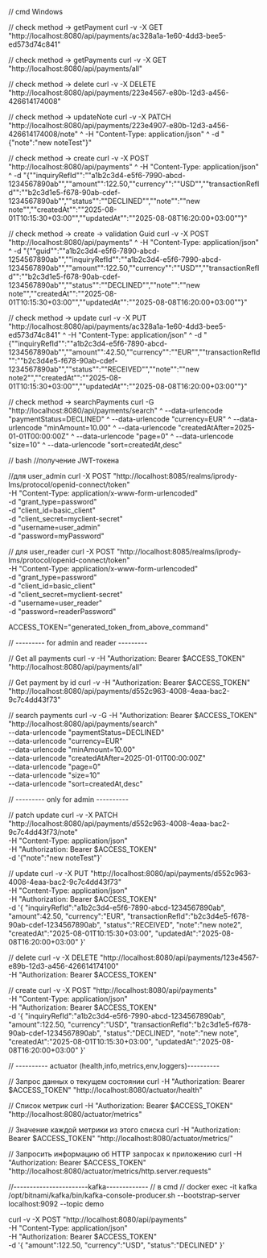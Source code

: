 // cmd Windows

// check method -> getPayment
curl -v -X GET "http://localhost:8080/api/payments/ac328a1a-1e60-4dd3-bee5-ed573d74c841"

// check method -> getPayments
curl -v -X GET "http://localhost:8080/api/payments/all"

//  check method -> delete
curl -v -X DELETE "http://localhost:8080/api/payments/223e4567-e80b-12d3-a456-426614174008"

//  check method -> updateNote
curl -v -X PATCH "http://localhost:8080/api/payments/223e4907-e80b-12d3-a456-426614174008/note" ^
-H "Content-Type: application/json" ^
-d "{\"note\":\"new noteTest\"}"

//  check method -> create
curl -v -X POST "http://localhost:8080/api/payments" ^
-H "Content-Type: application/json" ^
-d "{""inquiryRefId"":""a1b2c3d4-e5f6-7990-abcd-1234567890ab"",""amount"":122.50,""currency"":""USD"",""transactionRefId"":""b2c3d1e5-f678-90ab-cdef-1234567890ab"",""status"":""DECLINED"",""note"":""new note"",""createdAt"":""2025-08-01T10:15:30+03:00"",""updatedAt"":""2025-08-08T16:20:00+03:00""}"

//  check method -> create -> validation Guid
curl -v -X POST "http://localhost:8080/api/payments" ^
-H "Content-Type: application/json" ^
-d "{""guid"":""a1b2c3d4-e5f6-7890-abcd-1254567890ab"",""inquiryRefId"":""a1b2c3d4-e5f6-7990-abcd-1234567890ab"",""amount"":122.50,""currency"":""USD"",""transactionRefId"":""b2c3d1e5-f678-90ab-cdef-1234567890ab"",""status"":""DECLINED"",""note"":""new note"",""createdAt"":""2025-08-01T10:15:30+03:00"",""updatedAt"":""2025-08-08T16:20:00+03:00""}"

//  check method -> update
curl -v -X PUT "http://localhost:8080/api/payments/ac328a1a-1e60-4dd3-bee5-ed573d74c841" ^
-H "Content-Type: application/json" ^
-d "{""inquiryRefId"":""a1b2c3d4-e5f6-7890-abcd-1234567890ab"",""amount"":42.50,""currency"":""EUR"",""transactionRefId"":""b2c3d4e5-f678-90ab-cdef-1234567890ab"",""status"":""RECEIVED"",""note"":""new note2"",""createdAt"":""2025-08-01T10:15:30+03:00"",""updatedAt"":""2025-08-08T16:20:00+03:00""}"

// check method -> searchPayments
curl -G "http://localhost:8080/api/payments/search" ^
--data-urlencode "paymentStatus=DECLINED" ^
--data-urlencode "currency=EUR" ^
--data-urlencode "minAmount=10.00" ^
--data-urlencode "createdAtAfter=2025-01-01T00:00:00Z" ^
--data-urlencode "page=0" ^
--data-urlencode "size=10" ^
--data-urlencode "sort=createdAt,desc"


// bash
//получение JWT-токена

//для user_admin
curl -X POST "http://localhost:8085/realms/iprody-lms/protocol/openid-connect/token" \
-H "Content-Type: application/x-www-form-urlencoded" \
-d "grant_type=password" \
-d "client_id=basic_client" \
-d "client_secret=myclient-secret" \
-d "username=user_admin" \
-d "password=myPassword"

// для user_reader
curl -X POST "http://localhost:8085/realms/iprody-lms/protocol/openid-connect/token" \
-H "Content-Type: application/x-www-form-urlencoded" \
-d "grant_type=password" \
-d "client_id=basic_client" \
-d "client_secret=myclient-secret" \
-d "username=user_reader" \
-d "password=readerPassword"

ACCESS_TOKEN="generated_token_from_above_command"

// --------- for admin and reader ---------

// Get all payments
curl -v -H "Authorization: Bearer $ACCESS_TOKEN" "http://localhost:8080/api/payments/all"

// Get payment by id 
curl -v -H "Authorization: Bearer $ACCESS_TOKEN" "http://localhost:8080/api/payments/d552c963-4008-4eaa-bac2-9c7c4dd43f73"

// search payments
curl -v -G -H "Authorization: Bearer $ACCESS_TOKEN" "http://localhost:8080/api/payments/search" \
--data-urlencode "paymentStatus=DECLINED" \
--data-urlencode "currency=EUR" \
--data-urlencode "minAmount=10.00" \
--data-urlencode "createdAtAfter=2025-01-01T00:00:00Z" \
--data-urlencode "page=0" \
--data-urlencode "size=10" \
--data-urlencode "sort=createdAt,desc"

// --------- only for admin ---------- 

// patch update 
curl -v -X PATCH "http://localhost:8080/api/payments/d552c963-4008-4eaa-bac2-9c7c4dd43f73/note" \
-H "Content-Type: application/json" \
-H "Authorization: Bearer $ACCESS_TOKEN" \
-d '{"note":"new noteTest"}'

// update
curl -v -X PUT "http://localhost:8080/api/payments/d552c963-4008-4eaa-bac2-9c7c4dd43f73" \
-H "Content-Type: application/json" \
-H "Authorization: Bearer $ACCESS_TOKEN" \
-d '{
   "inquiryRefId":"a1b2c3d4-e5f6-7890-abcd-1234567890ab",
   "amount":42.50,
   "currency":"EUR",
   "transactionRefId":"b2c3d4e5-f678-90ab-cdef-1234567890ab",
   "status":"RECEIVED",
   "note":"new note2",
   "createdAt":"2025-08-01T10:15:30+03:00",
   "updatedAt":"2025-08-08T16:20:00+03:00"
}'

// delete
curl -v -X DELETE "http://localhost:8080/api/payments/123e4567-e89b-12d3-a456-426614174100" \
-H "Authorization: Bearer $ACCESS_TOKEN"

// create
curl -v -X POST "http://localhost:8080/api/payments" \
-H "Content-Type: application/json" \
-H "Authorization: Bearer $ACCESS_TOKEN" \
-d '{
   "inquiryRefId":"a1b2c3d4-e5f6-7990-abcd-1234567890ab",
   "amount":122.50,
   "currency":"USD",
   "transactionRefId":"b2c3d1e5-f678-90ab-cdef-1234567890ab",
   "status":"DECLINED",
   "note":"new note",
   "createdAt":"2025-08-01T10:15:30+03:00",
   "updatedAt":"2025-08-08T16:20:00+03:00"
}'


// ---------- actuator (health,info,metrics,env,loggers)----------

// Запрос данных о текущем состоянии
curl -H "Authorization: Bearer $ACCESS_TOKEN" "http://localhost:8080/actuator/health"

// Список метрик
curl -H "Authorization: Bearer $ACCESS_TOKEN" "http://localhost:8080/actuator/metrics"

// Значение каждой метрики из этого списка
curl -H "Authorization: Bearer $ACCESS_TOKEN" "http://localhost:8080/actuator/metrics/<metric name>"

// Запросить информацию об HTTP запросах к приложению
curl -H "Authorization: Bearer $ACCESS_TOKEN" "http://localhost:8080/actuator/metrics/http.server.requests"

//-----------------------kafka-------------
// в cmd
// docker exec -it kafka /opt/bitnami/kafka/bin/kafka-console-producer.sh --bootstrap-server localhost:9092 --topic demo

curl -v -X POST "http://localhost:8080/api/payments" \
-H "Content-Type: application/json" \
-H "Authorization: Bearer $ACCESS_TOKEN" \
-d '{
"amount":122.50,
"currency":"USD",
"status":"DECLINED"
}'